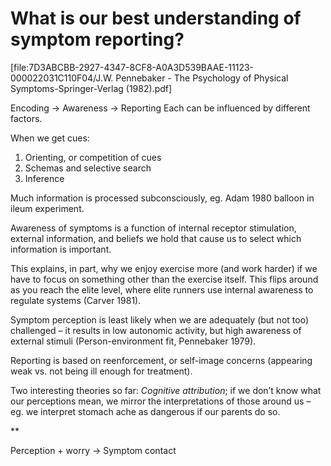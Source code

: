 # What is our best understanding of symptom reporting?
[file:7D3ABCBB-2927-4347-8CF8-A0A3D539BAAE-11123-000022031C110F04/J.W. Pennebaker - The Psychology of Physical Symptoms-Springer-Verlag (1982).pdf]

Encoding -> Awareness -> Reporting 
Each can be influenced by different factors. 

When we get cues:
1. Orienting, or competition of cues
2. Schemas and selective search
3. Inference

Much information is processed subconsciously, eg. Adam 1980 balloon in ileum experiment.

Awareness of symptoms is a function of internal receptor stimulation, external information, and beliefs we hold that cause us to select which information is important. 

This explains, in part, why we enjoy exercise more (and work harder) if we have to focus on something other than the exercise itself. This flips around as you reach the elite level, where elite runners use internal awareness to regulate systems (Carver 1981). 

Symptom perception is least likely when we are adequately (but not too) challenged – it results in low autonomic activity, but high awareness of external stimuli (Person-environment fit, Pennebaker 1979).

Reporting is based on reenforcement, or self-image concerns (appearing weak vs. not being ill enough for treatment).

Two interesting theories so far:
*Cognitive attribution*; if we don’t know what our perceptions mean, we mirror the interpretations of those around us – eg. we interpret stomach ache as dangerous if our parents do so.

**

Perception + worry -> Symptom contact

<!-- #service/learn -->

<!-- {BearID:250772F5-FDCC-4066-A726-D3DF248465C4-11123-000021F675FF11DA} -->
